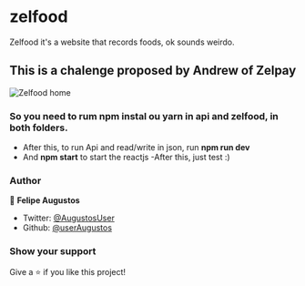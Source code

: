 # zelfood
Zelfood it's a website that records foods, ok sounds weirdo. 

## This is a chalenge proposed by Andrew of Zelpay

![Zelfood home](https://i.imgur.com/pVxOe5E.png)

### So you need to rum npm instal ou yarn in api and zelfood, in both folders.

 - After this, to run Api and read/write in json, run **npm run dev**
 - And **npm start** to start the reactjs
 -After this, just test :)
 
### Author

👤 **Felipe Augustos**

* Twitter: [@AugustosUser](https://twitter.com/AugustosUser)
* Github: [@userAugustos](https://github.com/userAugustos)

### Show your support

Give a ⭐️ if you like this project!
